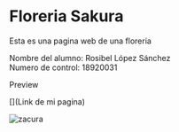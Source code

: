 # Floreria Sakura
Esta es una pagina web de una floreria

Nombre del alumno: Rosibel López Sánchez
<br/>
Numero de control: 18920031

Preview

[](Link de mi pagina)


![zacura](https://user-images.githubusercontent.com/91484325/135780672-5f2189a5-cca8-48b0-9758-1ef9b5e836e0.jpg)





